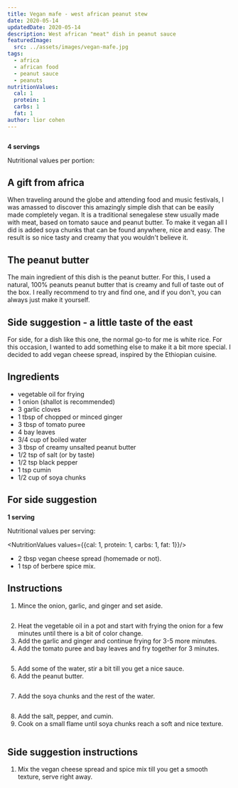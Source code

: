 ```yaml
---
title: Vegan mafe - west african peanut stew
date: 2020-05-14
updatedDate: 2020-05-14
description: West african "meat" dish in peanut sauce
featuredImage:
  src: ../assets/images/vegan-mafe.jpg
tags:
  - africa
  - african food
  - peanut sauce
  - peanuts
nutritionValues:
  cal: 1
  protein: 1
  carbs: 1
  fat: 1
author: lior cohen
---
```


<Image filename="vegan-mafe" />

**4 servings**

Nutritional values per portion:
<NutritionValues fileName="vegan-mafe"/>

## A gift from africa

When traveling around the globe and attending food and music festivals, I was amassed to discover this amazingly simple dish that can be easily made completely vegan.
It is a traditional senegalese stew usually made with meat, based on tomato sauce and peanut butter.
To make it vegan all I did is added soya chunks that can be found anywhere, nice and easy.
The result is so nice tasty and creamy that you wouldn't believe it.

## The peanut butter

The main ingredient of this dish is the peanut butter.
For this, I used a natural, 100% peanuts peanut butter that is creamy and full of taste out of the box.
I really recommend to try and find one, and if you don't, you can always just make it yourself.

## Side suggestion - a little taste of the east

For side, for a dish like this one, the normal go-to for me is white rice.
For this occasion, I wanted to add something else to make it a bit more special.
I decided to add vegan cheese spread, inspired by the Ethiopian cuisine.

## Ingredients

- vegetable oil for frying
- 1 onion (shallot is recommended)
- 3 garlic cloves
- 1 tbsp of chopped or minced ginger
- 3 tbsp of tomato puree
- 4 bay leaves
- 3/4 cup of boiled water
- 3 tbsp of creamy unsalted peanut butter
- 1/2 tsp of salt (or by taste)
- 1/2 tsp black pepper
- 1 tsp cumin
- 1/2 cup of soya chunks

## For side suggestion

**1 serving**

Nutritional values per serving:

<NutritionValues values={{cal: 1, protein: 1, carbs: 1, fat: 1}}/>

- 2 tbsp vegan cheese spread (homemade or not).
- 1 tsp of berbere spice mix.

## Instructions

1. Mince the onion, garlic, and ginger and set aside.

<Image filename='onion-garlic-ginger'/>

2. Heat the vegetable oil in a pot and start with frying the onion for a few minutes until there is a bit of color change.
3. Add the garlic and ginger and continue frying for 3-5 more minutes.
4. Add the tomato puree and bay leaves and fry together for 3 minutes.

<Image filename='mafe-tomato-sauce'/>

5. Add some of the water, stir a bit till you get a nice sauce.
6. Add the peanut butter.

<Image filename='mafe-peanut-sauce'/>

7. Add the soya chunks and the rest of the water.

<Image filename='mafe-soya-chunks'/>

8. Add the salt, pepper, and cumin.
9. Cook on a small flame until soya chunks reach a soft and nice texture.

<Image filename='mafe-ready'/>

## Side suggestion instructions

1. Mix the vegan cheese spread and spice mix till you get a smooth texture, serve right away.

<Image filename='mafe-cheese-spread'/>
